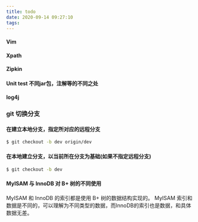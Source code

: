 ```yaml
---
title: todo
date: 2020-09-14 09:27:10
tags:
---
```


#### Vim
#### Xpath
#### Zipkin
#### Unit test 不同jar包，注解等的不同之处
#### log4j

### git 切换分支
#### 在建立本地分支，指定所对应的远程分支
```sh
$ git checkout -b dev origin/dev
```
#### 在本地建立分支，以当前所在分支为基础(如果不指定远程分支)
```sh
$ git checkout -b dev
```

#### MyISAM 与 InnoDB 对 B+ 树的不同使用
MyISAM 和 InnoDB 的索引都是使用 B+ 树的数据结构实现的。
MyISAM 索引和数据是不同的，可以理解为不同类型的数据，而InnoDB的索引也是数据，和具体数据无差。